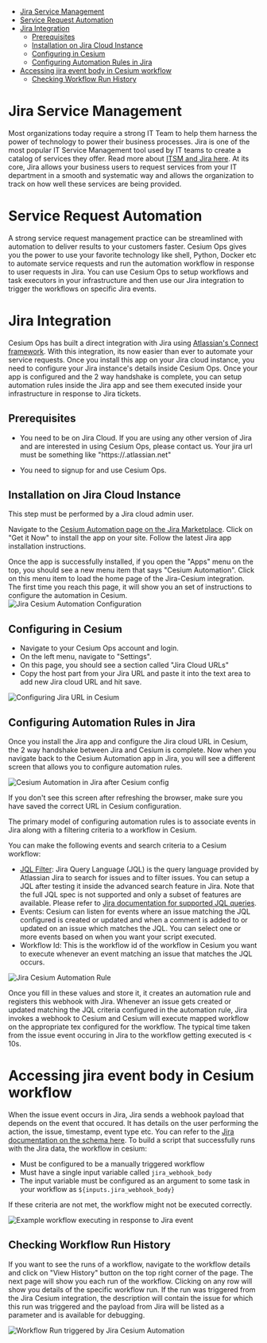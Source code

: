 - [Jira Service Management](#jira-service-management)
- [Service Request Automation](#service-request-automation)
- [Jira Integration](#jira-integration)
  - [Prerequisites](#prerequisites)
  - [Installation on Jira Cloud Instance](#installation-on-jira-cloud-instance)
  - [Configuring in Cesium](#configuring-in-cesium)
  - [Configuring Automation Rules in Jira](#configuring-automation-rules-in-jira)
- [Accessing jira event body in Cesium workflow](#accessing-jira-event-body-in-cesium-workflow)
  - [Checking Workflow Run History](#checking-workflow-run-history)
  

# Jira Service Management
Most organizations today require a strong IT Team to help them harness the power of technology to power their business processes. Jira is one of the most popular IT Service Management tool used by IT teams to create a catalog of services they offer.
Read more about [ITSM and Jira here](https://www.atlassian.com/itsm/service-request-management).
At its core, Jira allows your business users to request services from your IT department in a smooth and systematic way and allows the organization to track on how well these services are being provided.

# Service Request Automation
A strong service request management practice can be streamlined with automation to deliver results to your customers faster.
Cesium Ops gives you the power to use your favorite technology like shell, Python, Docker etc to automate service requests and run the automation workflow in response to user requests in Jira.
You can use Cesium Ops to setup workflows and task executors in your infrastructure and then use our Jira integration to trigger the workflows on specific Jira events.

# Jira Integration
Cesium Ops has built a direct integration with Jira using [Atlassian's Connect framework](https://developer.atlassian.com/cloud/jira/platform/index/#connect-apps). With this integration, its now easier than ever to automate your service requests. 
Once you install this app on your Jira cloud instance, you need to configure your Jira instance's details inside Cesium Ops.
Once your app is configured and the 2 way handshake is complete, you can setup automation rules inside the Jira app and see them executed inside your infrastructure in response to Jira tickets.

## Prerequisites

* You need to be on Jira Cloud. If you are using any other version of Jira and are interested in using Cesium Ops, please contact us. Your jira url must be something like "https://<your-company-name>.atlassian.net"

* You need to signup for and use Cesium Ops.

## Installation on Jira Cloud Instance

This step must be performed by a Jira cloud admin user.

Navigate to the [Cesium Automation page on the Jira Marketplace](https://marketplace.atlassian.com/apps/1229019/cesium-automation). Click on "Get it Now" to install the app on your site. Follow the latest Jira app installation instructions.

Once the app is successfully installed, if you open the "Apps" menu on the top, you should see a new menu item that says "Cesium Automation".
Click on this menu item to load the home page of the Jira-Cesium integration.
The first time you reach this page, it will show you an set of instructions to configure the automation in Cesium.
![Jira Cesium Automation Configuration](images/jira/jira-cesium-no-2-way-handshake.png)

## Configuring in Cesium
* Navigate to your Cesium Ops account and login.
* On the left menu, navigate to "Settings".
* On this page, you should see a section called "Jira Cloud URLs"
* Copy the host part from your Jira URL and paste it into the text area to add new Jira cloud URL and hit save.

![Configuring Jira URL in Cesium](images/jira/cesium-jira-url-config.png)

## Configuring Automation Rules in Jira

Once you install the Jira app and configure the Jira cloud URL in Cesium, the 2 way handshake between Jira and Cesium is complete.
Now when you navigate back to the Cesium Automation app in Jira, you will see a different screen that allows you to configure automation rules.

![Cesium Automation in Jira after Cesium config](images/jira/jira-handshake-complete.png)

If you don't see this screen after refreshing the browser, make sure you have saved the correct URL in Cesium configuration.

The primary model of configuring automation rules is to associate events in Jira along with a filtering criteria to a workflow in Cesium.

You can make the following events and search criteria to a Cesium workflow:
* [JQL Filter](https://support.atlassian.com/jira-software-cloud/docs/use-advanced-search-with-jira-query-language-jql/): Jira Query Language (JQL) is the query language provided by Atlassian Jira to search for issues and to filter issues. You can setup a JQL after testing it inside the advanced search feature in Jira. Note that the full JQL spec is not supported and only a subset of features are available. Please refer to [Jira documentation for supported JQL queries](https://developer.atlassian.com/cloud/jira/platform/webhooks/#supported-jql-queries).
* Events: Cesium can listen for events where an issue matching the JQL configured is created or updated and when a comment is added to or updated on an issue which matches the JQL. You can select one or more events based on when you want your script executed.
* Workflow Id: This is the workflow id of the workflow in Cesium you want to execute whenever an event matching an issue that matches the JQL occurs.

![Jira Cesium Automation Rule](images/jira/create-jira-automation-modal.png)

Once you fill in these values and store it, it creates an automation rule and registers this webhook with Jira. Whenever an issue gets created or updated matching the JQL criteria configured in the automation rule, Jira invokes a webhook to Cesium and Cesium will execute mapped workflow on the appropriate tex configured for the workflow. 
The typical time taken from the issue event occuring in Jira to the workflow getting executed is < 10s.

# Accessing jira event body in Cesium workflow

When the issue event occurs in Jira, Jira sends a webhook payload that depends on the event that occured. It has details on the user performing the action, the issue, timestamp, event type etc.
You can refer to the [Jira documentation on the schema here](https://developer.atlassian.com/cloud/jira/platform/webhooks/#webhook-payload).
To build a script that successfully runs with the Jira data, the workflow in cesium:
* Must be configured to be a manually triggered workflow
* Must have a single input variable called `jira_webhook_body`
* The input variable must be configured as an argument to some task in your workflow as `${inputs.jira_webhook_body}`
  
If these criteria are not met, the workflow might not be executed correctly.

![Example workflow executing in response to Jira event](images/jira/jira-handler-workflow-details.png)

## Checking Workflow Run History
If you want to see the runs of a workflow, navigate to the workflow details and click on "View History" button on the top right corner of the page.
The next page will show you each run of the workflow. Clicking on any row will show you details of the specific workflow run. If the run was triggered from the Jira Cesium integration, the description will contain the issue for which this run was triggered and the payload from Jira will be listed as a parameter and is available for debugging.

![Workflow Run triggered by Jira Cesium Automation](images/jira/jira-cesium-automation-triggered-wfrun.png)